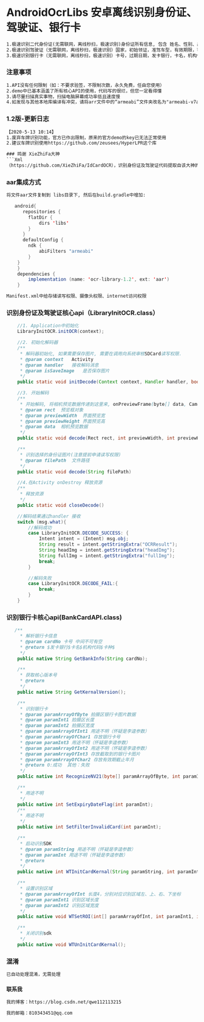 # AndroidOcrLibs 安卓离线识别身份证、驾驶证、银行卡
```Xml
1.极速识别二代身份证(无需联网，离线秒扫，极速识别)身份证所有信息, 包含 姓名、性别、出生年月、详细地址，正反面。可识别新疆少数民族身份证，可保存识别图片。
2.极速识别驾驶证（无需联网，离线秒扫，极速识别）国家，初始领证，准驾车型，有效期限，可保存识别图片。
3.极速识别银行卡（无需联网，离线秒扫，极速识别）卡号，过期日期，发卡银行，卡名，机构代码，卡种，可保存识别图片。
```
### 注意事项
```Xml
1.API没有任何限制（如：不要求验签，不限制次数，永久免费，任由您使用）
2.demo中已基本涵盖了所有核心API的使用，代码写的很烂，但您一定看得懂
3.请尽量扫描真实事物，扫描电脑屏幕成功率低且速度慢
4.如发现与其他本地库编译有冲突，请将arr文件中的“armeabi”文件夹改名为"armeabi-v7a",同时删除其他本地库中除了"armeabi-v7a"以外的所有abi文件夹，最后将build.gradle中的abiFilters改为仅有“armeabi-v7a”即可解决冲突
```
### 1.2版-更新日志
```Xml
【2020-5-13 10:14】
1.废弃车牌识别功能，官方已作出限制，原来的官方demo的key已无法正常使用
2.建议车牌识别使用https://github.com/zeusees/HyperLPR这个库

### 鸣谢 XieZhiFa大神
```Xml
（https://github.com/XieZhiFa/IdCardOCR），识别身份证及驾驶证代码提取自该大神的开源项目，已绿化，无需验签。
```

### aar集成方式
```Xml
将文件aar文件复制到 libs目录下, 然后在build.gradle中增加:
```
```Java
   android{
      repositories {
        flatDir {
            dirs 'libs'
        }
      }
      defaultConfig {
        ndk {
            abiFilters "armeabi"
        }
    }
    }
    dependencies {
        implementation (name: 'ocr-library-1.2', ext: 'aar')
    }
```
```Xml
Manifest.xml中给存储读写权限、摄像头权限、internet访问权限
```
### 识别身份证及驾驶证核心api（LibraryInitOCR.class）
```Java
    //1. Application中初始化
    LibraryInitOCR.initOCR(context); 

    //2. 初始化解码器
    /**
     * 解码器初始化, 如果需要保存图片, 需要在调用向系统审核SDCard读写权限.
     * @param context   Activity
     * @param handler   接收解码消息
     * @param isSaveImage   是否保存图片
     */
    public static void initDecode(Context context, Handler handler, boolean isSaveImage)

    //3. 开始解码
    /**
     * 开始解码, 将相机预览数据传递到这里来, onPreviewFrame(byte[] data, Camera camera)
     * @param rect  预览框对象
     * @param previewWidth  界面预览宽
     * @param previewHeight 界面预览高
     * @param data  相机预览数据
     */
    public static void decode(Rect rect, int previewWidth, int previewHeight, byte[] data)

    /**
     * 识别选择的身份证图片(注意提前申请读写权限)
     * @param filePath  文件路径
     */
    public static void decode(String filePath)

    //4.在Activity onDestroy 释放资源
    /**
     * 释放资源
     */
    public static void closeDecode()

    //解码结果通过handler 接收
    switch (msg.what){
        //解码成功
        case LibraryInitOCR.DECODE_SUCCESS: {
            Intent intent = (Intent) msg.obj;
            String result = intent.getStringExtra("OCRResult");
            String headImg = intent.getStringExtra("headImg");
            String fullImg = intent.getStringExtra("fullImg");
            break;
        }

        //解码失败
        case LibraryInitOCR.DECODE_FAIL:{
            break;
        }
    }
```
### 识别银行卡核心api(BankCardAPI.class)
```Java
   /**
     * 解析银行卡信息
     * @param cardNo 卡号 中间不可有空
     * @return $发卡银行$卡名$机构代码$卡种$
     */
    public native String GetBankInfo(String cardNo);

    /**
     * 获取核心版本号
     * @return
     */
    public native String GetKernalVersion();

    /**
     * 识别银行卡
     * @param paramArrayOfByte 拍摄区银行卡图片数据
     * @param paramInt1 拍摄区长度
     * @param paramInt2 拍摄区宽度
     * @param paramArrayOfInt1 用途不明（怀疑是李逵参数）
     * @param paramArrayOfChar1 存放银行卡号
     * @param paramInt3 用途不明（怀疑是李逵参数）
     * @param paramArrayOfInt2 用途不明（怀疑是李逵参数）
     * @param paramArrayOfInt3 存放截取到的银行卡图片
     * @param paramArrayOfChar2 存放有效期截止年月
     * @return 0:成功  其他：失败
     */
    public native int RecognizeNV21(byte[] paramArrayOfByte, int paramInt1, int paramInt2, int[] paramArrayOfInt1, char[] paramArrayOfChar1, int paramInt3, int[] paramArrayOfInt2, int[] paramArrayOfInt3, char[] paramArrayOfChar2);

    /**
     * 用途不明
     */
    public native int SetExpiryDateFlag(int paramInt);
    /**
     * 用途不明
     */
    public native int SetFilterInvalidCard(int paramInt);

    /**
     * 启动识别SDK
     * @param paramString 用途不明（怀疑是李逵参数）
     * @param paramInt 用途不明（怀疑是李逵参数）
     * @return
     */
    public native int WTInitCardKernal(String paramString, int paramInt);

    /**
     * 设置识别区域
     * @param paramArrayOfInt 长度4，分别对应识别区域左、上、右、下坐标
     * @param paramInt1 识别区域长度
     * @param paramInt2 识别区域宽度
     */
    public native void WTSetROI(int[] paramArrayOfInt, int paramInt1, int paramInt2);

    /**
     * 关闭识别sdk
     */
    public native void WTUnInitCardKernal();
```
### 混淆
```Xml
已自动处理混淆，无需处理
```
#### 联系我
```Xml
我的博客：https://blog.csdn.net/qwe112113215
```
```Xml
我的邮箱：810343451@qq.com
```

